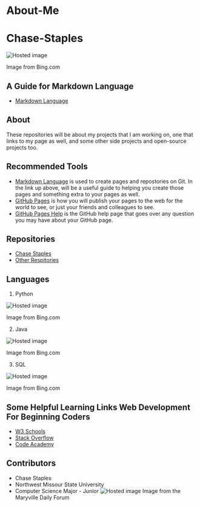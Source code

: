 # About-Me

# Chase-Staples
![Hosted image](https://www.bing.com/th/id/OIP.hO7O8dqP9LHnh7Z7Q-t22gHaIY?w=163&h=184&c=7&o=5&pid=1.7) 

Image from Bing.com

## A Guide for Markdown Language
 - [Markdown Language](https://www.markdownguide.org/basic-syntax)
 
## About
These repositories will be about my projects that I am working on, one that links to my page as well, and some other side projects and open-source projects too.

## Recommended Tools
* [Markdown Language](https://www.markdownguide.org/basic-syntax) 
is used to create pages and repostories on Git. In the link up above, will be a useful guide to helping you create those pages and something extra to your pages as well. 
* [GitHub Pages](https://pages.github.com/)
is how you will publish your pages to the web for the world to see, or just your friends and colleagues to see.
* [GitHub Pages Help](https://help.github.com/en/github/working-with-github-pages/about-github-pages) is the GitHub help page that goes over any question you may have about your GitHub page. 


## Repositories
* [Chase Staples](https://s528345.github.io/Chase-Staples/)
* [Other Respitories](https://github.com/s528345?tab=repositories)

## Languages
1. Python 

![Hosted image](https://www.bing.com/th/id/OIP.DMuGlawUCN_6yHt2wRAKhQHaHa?w=147&h=160&c=7&o=5&pid=1.7) 

Image from Bing.com

2. Java

![Hosted image](https://www.bing.com/th/id/OIP.3mNiAsHziMyqdjgrcwxvwwAAAA?w=286&h=189&c=7&o=5&pid=1.7) 

Image from Bing.com

3. SQL

![Hosted image](https://www.bing.com/th/id/OIP.GjUEI7jKlkCTB5cgfW1FegHaHx?w=164&h=167&c=7&o=5&pid=1.7) 

Image from Bing.com

## Some Helpful Learning Links Web Development For Beginning Coders
- [W3 Schools](https://www.w3schools.com/)
- [Stack Overflow](https://stackoverflow.com/)
- [Code Academy](https://www.codecademy.com/)

## Contributors
* Chase Staples
* Northwest Missour State University
* Computer Science Major - Junior 
![Hosted image](https://bloximages.chicago2.vip.townnews.com/maryvilleforum.com/content/tncms/assets/v3/editorial/e/ed/eed7196e-506e-11e7-838c-f769324f852a/59403dc1afdee.image.jpg?resize=1200%2C1203) Image from the Maryville Daily Forum
